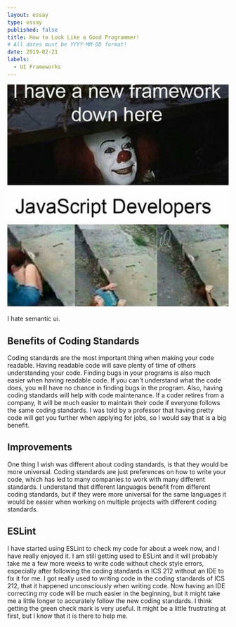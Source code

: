 ```yaml
---
layout: essay
type: essay
published: false
title: How to Look Like a Good Programmer!
# All dates must be YYYY-MM-DD format!
date: 2019-02-21
labels:
  - UI Frameworks
---
```


<img class="ui centered image" src="../images/ui-frameworks-meme.png">


I hate semantic ui.

## Benefits of Coding Standards

Coding standards are the most important thing when making your code readable. Having readable code will save plenty of time of others understanding your code. Finding bugs in your programs is also much easier when having readable code. If you can't understand what the code does, you will have no chance in finding bugs in the program. Also, having coding standards will help with code maintenance. If a coder retires from a company, It will be much easier to maintain their code if everyone follows the same coding standards. I was told by a professor that having pretty code will get you further when applying for jobs, so I would say that is a big benefit.

## Improvements

One thing I wish was different about coding standards, is that they would be more universal. Coding standards are just preferences on how to write your code, which has led to many companies to work with many different standards. I understand that different languages benefit from different coding standards, but if they were more universal for the same languages it would be easier when working on multiple projects with different coding standards. 

## ESLint

I have started using ESLint to check my code for about a week now, and I have really enjoyed it. I am still getting used to ESLint and it will probably take me a few more weeks to write code without check style errors, especially after following the coding standards in ICS 212 without an IDE to fix it for me. I got really used to writing code in the coding standards of ICS 212, that it happened unconsciously when writing code. Now having an IDE correcting my code will be much easier in the beginning, but it might take me a little longer to accurately follow the new coding standards. I think getting the green check mark is very useful. It might be a little frustrating at first, but I know that it is there to help me. 
